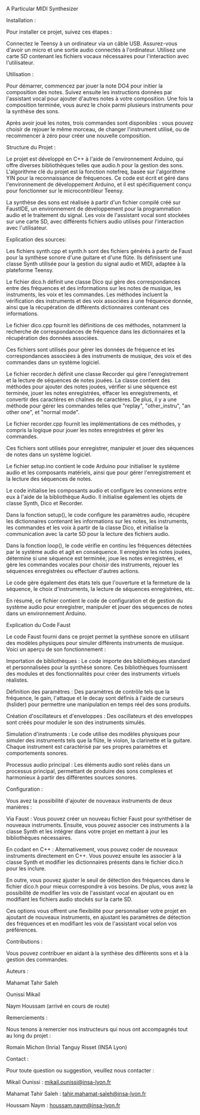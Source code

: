 A Particular MIDI Synthesizer

Installation :

Pour installer ce projet, suivez ces étapes :

Connectez le Teensy à un ordinateur via un câble USB.
Assurez-vous d'avoir un micro et une sortie audio connectés à l'ordinateur.
Utilisez une carte SD contenant les fichiers vocaux nécessaires pour l'interaction avec l'utilisateur.

Utilisation :

Pour démarrer, commencez par jouer la note DO4 pour initier la composition des notes. Suivez ensuite les instructions données par l'assistant vocal pour ajouter d'autres notes à votre composition. Une fois la composition terminée, vous aurez le choix parmi plusieurs instruments pour la synthèse des sons.

Après avoir joué les notes, trois commandes sont disponibles : vous pouvez choisir de rejouer le même morceau, de changer l'instrument utilisé, ou de recommencer à zéro pour créer une nouvelle composition.

Structure du Projet :

Le projet est développé en C++ à l'aide de l'environnement Arduino, qui offre diverses bibliothèques telles que audio.h pour la gestion des sons. L'algorithme clé du projet est la fonction notefreq, basée sur l'algorithme YIN pour la reconnaissance de fréquences. Ce code est écrit et géré dans l'environnement de développement Arduino, et il est spécifiquement conçu pour fonctionner sur le microcontrôleur Teensy.

La synthèse des sons est réalisée à partir d'un fichier compilé créé sur FaustIDE, un environnement de développement pour la programmation audio et le traitement du signal. Les voix de l'assistant vocal sont stockées sur une carte SD, avec différents fichiers audio utilisés pour l'interaction avec l'utilisateur.

Explication des sources: 

Les fichiers synth.cpp et synth.h sont des fichiers générés à partir de Faust pour la synthèse sonore d'une guitare et d'une flûte. Ils définissent une classe Synth utilisée pour la gestion du signal audio et MIDI, adaptée à la plateforme Teensy.

Le fichier dico.h définit une classe Dico qui gère des correspondances entre des fréquences et des informations sur les notes de musique, les instruments, les voix et les commandes. Les méthodes incluent la vérification des instruments et des voix associées à une fréquence donnée, ainsi que la récupération de différents dictionnaires contenant ces informations.

Le fichier dico.cpp fournit les définitions de ces méthodes, notamment la recherche de correspondances de fréquence dans les dictionnaires et la récupération des données associées.

Ces fichiers sont utilisés pour gérer les données de fréquence et les correspondances associées à des instruments de musique, des voix et des commandes dans un système logiciel.


Le fichier recorder.h définit une classe Recorder qui gère l'enregistrement et la lecture de séquences de notes jouées. La classe contient des méthodes pour ajouter des notes jouées, vérifier si une séquence est terminée, jouer les notes enregistrées, effacer les enregistrements, et convertir des caractères en chaînes de caractères. De plus, il y a une méthode pour gérer les commandes telles que "replay", "other_instru", "an other one", et "normal mode".

Le fichier recorder.cpp fournit les implémentations de ces méthodes, y compris la logique pour jouer les notes enregistrées et gérer les commandes.

Ces fichiers sont utilisés pour enregistrer, manipuler et jouer des séquences de notes dans un système logiciel.

Le fichier setup.ino contient le code Arduino pour initialiser le système audio et les composants matériels, ainsi que pour gérer l'enregistrement et la lecture des séquences de notes.

Le code initialise les composants audio et configure les connexions entre eux à l'aide de la bibliothèque Audio. Il initialise également les objets de classe Synth, Dico et Recorder.

Dans la fonction setup(), le code configure les paramètres audio, récupère les dictionnaires contenant les informations sur les notes, les instruments, les commandes et les voix à partir de la classe Dico, et initialise la communication avec la carte SD pour la lecture des fichiers audio.

Dans la fonction loop(), le code vérifie en continu les fréquences détectées par le système audio et agit en conséquence. Il enregistre les notes jouées, détermine si une séquence est terminée, joue les notes enregistrées, et gère les commandes vocales pour choisir des instruments, rejouer les séquences enregistrées ou effectuer d'autres actions.

Le code gère également des états tels que l'ouverture et la fermeture de la séquence, le choix d'instruments, la lecture de séquences enregistrées, etc.

En résumé, ce fichier contient le code de configuration et de gestion du système audio pour enregistrer, manipuler et jouer des séquences de notes dans un environnement Arduino.


Explication du Code Faust

Le code Faust fourni dans ce projet permet la synthèse sonore en utilisant des modèles physiques pour simuler différents instruments de musique. Voici un aperçu de son fonctionnement :

Importation de bibliothèques : Le code importe des bibliothèques standard et personnalisées pour la synthèse sonore. Ces bibliothèques fournissent des modules et des fonctionnalités pour créer des instruments virtuels réalistes.

Définition des paramètres : Des paramètres de contrôle tels que la fréquence, le gain, l'attaque et le decay sont définis à l'aide de curseurs (hslider) pour permettre une manipulation en temps réel des sons produits.

Création d'oscillateurs et d'enveloppes : Des oscillateurs et des enveloppes sont créés pour moduler le son des instruments simulés. 

Simulation d'instruments : Le code utilise des modèles physiques pour simuler des instruments tels que la flûte, le violon, la clarinette et la guitare. Chaque instrument est caractérisé par ses propres paramètres et comportements sonores.

Processus audio principal : Les éléments audio sont reliés dans un processus principal, permettant de produire des sons complexes et harmonieux à partir des différentes sources sonores.

Configuration :

Vous avez la possibilité d'ajouter de nouveaux instruments de deux manières :

Via Faust : Vous pouvez créer un nouveau fichier Faust pour synthétiser de nouveaux instruments. Ensuite, vous pouvez associer ces instruments à la classe Synth et les intégrer dans votre projet en mettant à jour les bibliothèques nécessaires.

En codant en C++ : Alternativement, vous pouvez coder de nouveaux instruments directement en C++. Vous pouvez ensuite les associer à la classe Synth et modifier les dictionnaires présents dans le fichier dico.h pour les inclure.

En outre, vous pouvez ajuster le seuil de détection des fréquences dans le fichier dico.h pour mieux correspondre à vos besoins. De plus, vous avez la possibilité de modifier les voix de l'assistant vocal en ajoutant ou en modifiant les fichiers audio stockés sur la carte SD.

Ces options vous offrent une flexibilité pour personnaliser votre projet en ajoutant de nouveaux instruments, en ajustant les paramètres de détection des fréquences et en modifiant les voix de l'assistant vocal selon vos préférences.

Contributions :

Vous pouvez contribuer en aidant à la synthèse des différents sons et à la gestion des commandes.

Auteurs :

Mahamat Tahir Saleh

Ounissi Mikail

Naym Houssam (arrivé en cours de route)

Remerciements :

Nous tenons à remercier nos instructeurs qui nous ont accompagnés tout au long du projet :

Romain Michon (Inria)
Tanguy Risset (INSA Lyon)

Contact :

Pour toute question ou suggestion, veuillez nous contacter :

Mikail Ounissi : mikail.ounissi@insa-lyon.fr

Mahamat Tahir Saleh : tahir.mahamat-saleh@insa-lyon.fr

Houssam Naym : houssam.naym@insa-lyon.fr
